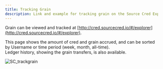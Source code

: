 ```yaml
---
title: Tracking Grain
description: Link and example for tracking grain on the Source Cred Explorer
---
```


Grain can be viewed and tracked at [http://cred.sourcecred.io/#/explorer](http://cred.sourcecred.io/#/explorer).   

This page shows the amount of cred and grain accrued, and can be sorted by Username or time period (week, month, all-time).  
Ledger history, showing the grain transfers, is also available.  

![SC_trackgrain](https://user-images.githubusercontent.com/88468275/129417396-68b8e7bd-a083-435c-a162-8865575239d6.png)

